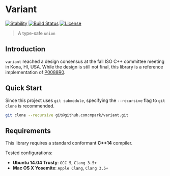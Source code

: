 # Variant

[![Stability](http://badges.github.io/stability-badges/dist/experimental.svg)](http://github.com/badges/stability-badges)
[![Build Status](https://travis-ci.org/mpark/variant.svg?branch=master)](https://travis-ci.org/mpark/variant)
[![License](http://img.shields.io/badge/license-boost-blue.svg)](https://raw.githubusercontent.com/mpark/variant/master/LICENSE_1_0.txt)

> A type-safe `union`

## Introduction

`variant` reached a design consensus at the fall ISO C++ committee meeting in
Kona, HI, USA. While the design is still not final, this library is a reference
implementation of [P0088R0].

## Quick Start

Since this project uses `git submodule`, specifying the `--recursive` flag to
`git clone` is recommended.

```bash
git clone --recursive git@github.com:mpark/variant.git
```

## Requirements

This library requires a standard conformant __C++14__ compiler.

Tested configurations:
  * __Ubuntu 14.04 Trusty__: `GCC 5`, `Clang 3.5+`
  * __Mac OS X Yosemite__: `Apple Clang`, `Clang 3.5+`

[P0088R0]: http://www.open-std.org/jtc1/sc22/wg21/docs/papers/2015/p0088r0.pdf
